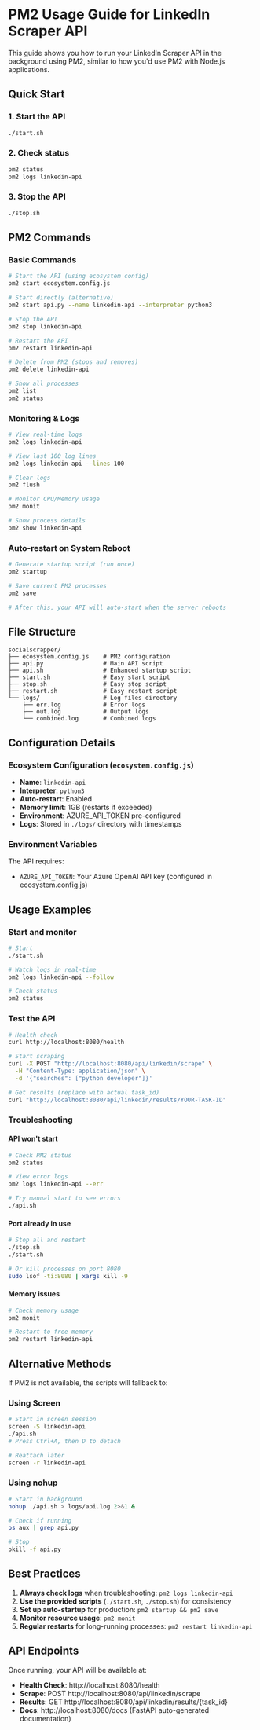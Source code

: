 # PM2 Usage Guide for LinkedIn Scraper API

This guide shows you how to run your LinkedIn Scraper API in the background using PM2, similar to how you'd use PM2 with Node.js applications.

## Quick Start

### 1. Start the API
```bash
./start.sh
```

### 2. Check status
```bash
pm2 status
pm2 logs linkedin-api
```

### 3. Stop the API
```bash
./stop.sh
```

## PM2 Commands

### Basic Commands
```bash
# Start the API (using ecosystem config)
pm2 start ecosystem.config.js

# Start directly (alternative)
pm2 start api.py --name linkedin-api --interpreter python3

# Stop the API
pm2 stop linkedin-api

# Restart the API
pm2 restart linkedin-api

# Delete from PM2 (stops and removes)
pm2 delete linkedin-api

# Show all processes
pm2 list
pm2 status
```

### Monitoring & Logs
```bash
# View real-time logs
pm2 logs linkedin-api

# View last 100 log lines
pm2 logs linkedin-api --lines 100

# Clear logs
pm2 flush

# Monitor CPU/Memory usage
pm2 monit

# Show process details
pm2 show linkedin-api
```

### Auto-restart on System Reboot
```bash
# Generate startup script (run once)
pm2 startup

# Save current PM2 processes
pm2 save

# After this, your API will auto-start when the server reboots
```

## File Structure

```
socialscrapper/
├── ecosystem.config.js    # PM2 configuration
├── api.py                 # Main API script
├── api.sh                 # Enhanced startup script
├── start.sh               # Easy start script
├── stop.sh                # Easy stop script
├── restart.sh             # Easy restart script
└── logs/                  # Log files directory
    ├── err.log            # Error logs
    ├── out.log            # Output logs
    └── combined.log       # Combined logs
```

## Configuration Details

### Ecosystem Configuration (`ecosystem.config.js`)

- **Name**: `linkedin-api`
- **Interpreter**: `python3`
- **Auto-restart**: Enabled
- **Memory limit**: 1GB (restarts if exceeded)
- **Environment**: AZURE_API_TOKEN pre-configured
- **Logs**: Stored in `./logs/` directory with timestamps

### Environment Variables

The API requires:
- `AZURE_API_TOKEN`: Your Azure OpenAI API key (configured in ecosystem.config.js)

## Usage Examples

### Start and monitor
```bash
# Start
./start.sh

# Watch logs in real-time
pm2 logs linkedin-api --follow

# Check status
pm2 status
```

### Test the API
```bash
# Health check
curl http://localhost:8080/health

# Start scraping
curl -X POST "http://localhost:8080/api/linkedin/scrape" \
  -H "Content-Type: application/json" \
  -d '{"searches": ["python developer"]}'

# Get results (replace with actual task_id)
curl "http://localhost:8080/api/linkedin/results/YOUR-TASK-ID"
```

### Troubleshooting

#### API won't start
```bash
# Check PM2 status
pm2 status

# View error logs
pm2 logs linkedin-api --err

# Try manual start to see errors
./api.sh
```

#### Port already in use
```bash
# Stop all and restart
./stop.sh
./start.sh

# Or kill processes on port 8080
sudo lsof -ti:8080 | xargs kill -9
```

#### Memory issues
```bash
# Check memory usage
pm2 monit

# Restart to free memory
pm2 restart linkedin-api
```

## Alternative Methods

If PM2 is not available, the scripts will fallback to:

### Using Screen
```bash
# Start in screen session
screen -S linkedin-api
./api.sh
# Press Ctrl+A, then D to detach

# Reattach later
screen -r linkedin-api
```

### Using nohup
```bash
# Start in background
nohup ./api.sh > logs/api.log 2>&1 &

# Check if running
ps aux | grep api.py

# Stop
pkill -f api.py
```

## Best Practices

1. **Always check logs** when troubleshooting: `pm2 logs linkedin-api`
2. **Use the provided scripts** (`./start.sh`, `./stop.sh`) for consistency
3. **Set up auto-startup** for production: `pm2 startup && pm2 save`
4. **Monitor resource usage**: `pm2 monit`
5. **Regular restarts** for long-running processes: `pm2 restart linkedin-api`

## API Endpoints

Once running, your API will be available at:

- **Health Check**: http://localhost:8080/health
- **Scrape**: POST http://localhost:8080/api/linkedin/scrape  
- **Results**: GET http://localhost:8080/api/linkedin/results/{task_id}
- **Docs**: http://localhost:8080/docs (FastAPI auto-generated documentation)